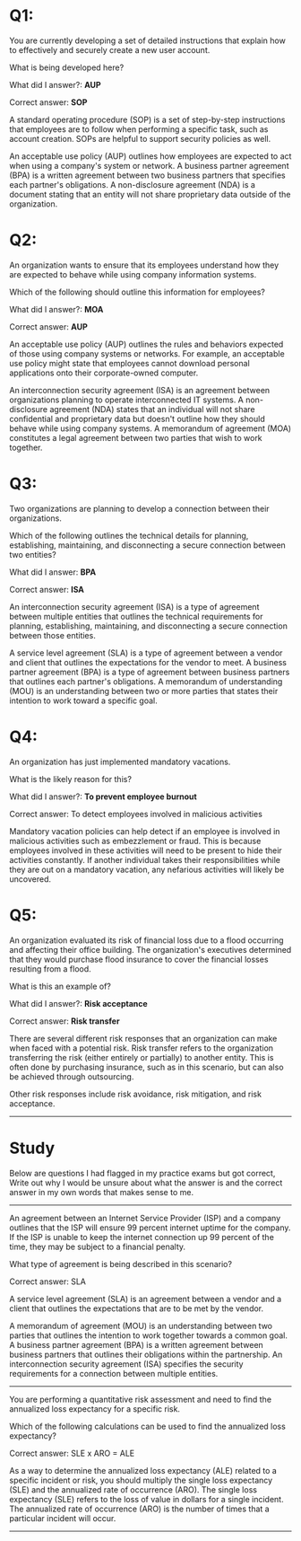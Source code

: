 # Q1:
You are currently developing a set of detailed instructions that explain how to effectively and securely create a new user account.

What is being developed here?

What did I answer?:
**AUP**

Correct answer: **SOP**

A standard operating procedure (SOP) is a set of step-by-step instructions that employees are to follow when performing a specific task, such as account creation. SOPs are helpful to support security policies as well.

An acceptable use policy (AUP) outlines how employees are expected to act when using a company's system or network. A business partner agreement (BPA) is a written agreement between two business partners that specifies each partner's obligations. A non-disclosure agreement (NDA) is a document stating that an entity will not share proprietary data outside of the organization.

# Q2:
An organization wants to ensure that its employees understand how they are expected to behave while using company information systems.

Which of the following should outline this information for employees?

What did I answer?:
**MOA**

Correct answer: **AUP**

An acceptable use policy (AUP) outlines the rules and behaviors expected of those using company systems or networks. For example, an acceptable use policy might state that employees cannot download personal applications onto their corporate-owned computer.

An interconnection security agreement (ISA) is an agreement between organizations planning to operate interconnected IT systems. A non-disclosure agreement (NDA) states that an individual will not share confidential and proprietary data but doesn't outline how they should behave while using company systems. A memorandum of agreement (MOA) constitutes a legal agreement between two parties that wish to work together.

# Q3:
Two organizations are planning to develop a connection between their organizations.

Which of the following outlines the technical details for planning, establishing, maintaining, and disconnecting a secure connection between two entities?

What did I answer:
**BPA**

Correct answer: **ISA**

An interconnection security agreement (ISA) is a type of agreement between multiple entities that outlines the technical requirements for planning, establishing, maintaining, and disconnecting a secure connection between those entities.

A service level agreement (SLA) is a type of agreement between a vendor and client that outlines the expectations for the vendor to meet. A business partner agreement (BPA) is a type of agreement between business partners that outlines each partner's obligations. A memorandum of understanding (MOU) is an understanding between two or more parties that states their intention to work toward a specific goal.

# Q4:
An organization has just implemented mandatory vacations.

What is the likely reason for this?

What did I answer?:
**To prevent employee burnout**

Correct answer: To detect employees involved in malicious activities

Mandatory vacation policies can help detect if an employee is involved in malicious activities such as embezzlement or fraud. This is because employees involved in these activities will need to be present to hide their activities constantly. If another individual takes their responsibilities while they are out on a mandatory vacation, any nefarious activities will likely be uncovered.

# Q5:
An organization evaluated its risk of financial loss due to a flood occurring and affecting their office building. The organization's executives determined that they would purchase flood insurance to cover the financial losses resulting from a flood.

What is this an example of?

What did I answer?:
**Risk acceptance**

Correct answer: **Risk transfer**

There are several different risk responses that an organization can make when faced with a potential risk. Risk transfer refers to the organization transferring the risk (either entirely or partially) to another entity. This is often done by purchasing insurance, such as in this scenario, but can also be achieved through outsourcing.

Other risk responses include risk avoidance, risk mitigation, and risk acceptance.

---

# Study
Below are questions I had flagged in my practice exams but got correct, Write out why I would be unsure about what the answer is and the correct answer in my own words that makes sense to me.

---

An agreement between an Internet Service Provider (ISP) and a company outlines that the ISP will ensure 99 percent internet uptime for the company. If the ISP is unable to keep the internet connection up 99 percent of the time, they may be subject to a financial penalty.

What type of agreement is being described in this scenario?

Correct answer: SLA

A service level agreement (SLA) is an agreement between a vendor and a client that outlines the expectations that are to be met by the vendor.

A memorandum of agreement (MOU) is an understanding between two parties that outlines the intention to work together towards a common goal. A business partner agreement (BPA) is a written agreement between business partners that outlines their obligations within the partnership. An interconnection security agreement (ISA) specifies the security requirements for a connection between multiple entities.

---

You are performing a quantitative risk assessment and need to find the annualized loss expectancy for a specific risk.

Which of the following calculations can be used to find the annualized loss expectancy?

Correct answer: SLE x ARO = ALE

As a way to determine the annualized loss expectancy (ALE) related to a specific incident or risk, you should multiply the single loss expectancy (SLE) and the annualized rate of occurrence (ARO). The single loss expectancy (SLE) refers to the loss of value in dollars for a single incident. The annualized rate of occurrence (ARO) is the number of times that a particular incident will occur.

---

